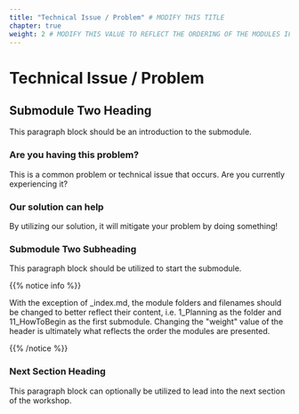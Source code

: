 ```yaml
---
title: "Technical Issue / Problem" # MODIFY THIS TITLE
chapter: true
weight: 2 # MODIFY THIS VALUE TO REFLECT THE ORDERING OF THE MODULES IF APPLICABLE
---
```


# Technical Issue / Problem <!-- MODIFY THIS HEADING TO REFLECT THE PROBLEM THE WORKSHOP IS ADDRESSING -->

## Submodule Two Heading <!-- MODIFY THIS SUBHEADING -->
This paragraph block should be an introduction to the submodule.

### Are you having this problem?
This is a common problem or technical issue that occurs. Are you currently experiencing it?

### Our solution can help
By utilizing our solution, it will mitigate your problem by doing something!

### Submodule Two Subheading <!-- MODIFY THIS SUBHEADING -->
This paragraph block should be utilized to start the submodule. <br>

{{% notice info %}}
<p style='text-align: left;'>
With the exception of _index.md, the module folders and filenames should be changed to better reflect their content, i.e. 1_Planning as the folder and 11_HowToBegin as the first submodule. Changing the "weight" value of the header is ultimately what reflects the order the modules are presented.
</p>
{{% /notice %}}

### Next Section Heading <!-- MODIFY THIS HEADING -->
This paragraph block can optionally be utilized to lead into the next section of the workshop.